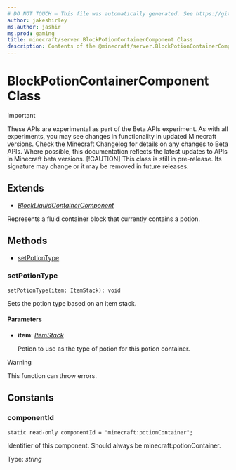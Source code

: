 ```yaml
---
# DO NOT TOUCH — This file was automatically generated. See https://github.com/mojang/minecraftapidocsgenerator to modify descriptions, examples, etc.
author: jakeshirley
ms.author: jashir
ms.prod: gaming
title: minecraft/server.BlockPotionContainerComponent Class
description: Contents of the @minecraft/server.BlockPotionContainerComponent class.
---
```

# BlockPotionContainerComponent Class
>[!IMPORTANT]
>These APIs are experimental as part of the Beta APIs experiment. As with all experiments, you may see changes in functionality in updated Minecraft versions. Check the Minecraft Changelog for details on any changes to Beta APIs. Where possible, this documentation reflects the latest updates to APIs in Minecraft beta versions.
> [!CAUTION]
> This class is still in pre-release.  Its signature may change or it may be removed in future releases.

## Extends
- [*BlockLiquidContainerComponent*](BlockLiquidContainerComponent.md)

Represents a fluid container block that currently contains a potion.

## Methods
- [setPotionType](#setpotiontype)

### **setPotionType**
`
setPotionType(item: ItemStack): void
`

Sets the potion type based on an item stack.

#### **Parameters**
- **item**: [*ItemStack*](ItemStack.md)
  
  Potion to use as the type of potion for this potion container.

> [!WARNING]
> This function can throw errors.

## Constants

### **componentId**
`static read-only componentId = "minecraft:potionContainer";`

Identifier of this component. Should always be minecraft:potionContainer.

Type: *string*
